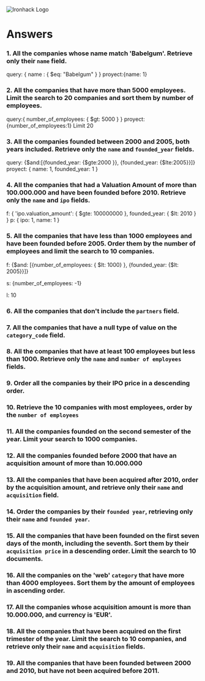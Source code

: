 ![Ironhack Logo](https://i.imgur.com/1QgrNNw.png)

# Answers

### 1. All the companies whose name match 'Babelgum'. Retrieve only their `name` field.

<!-- Your Code Goes Here -->
query: { name : { $eq: "Babelgum" } }
proyect:{name: 1}

### 2. All the companies that have more than 5000 employees. Limit the search to 20 companies and sort them by **number of employees**.

<!-- Your Code Goes Here -->
query:{ number_of_employees: { $gt: 5000 } }
proyect: {number_of_employees:1}
Limit 20
### 3. All the companies founded between 2000 and 2005, both years included. Retrieve only the `name` and `founded_year` fields.
query: {$and:[{founded_year: {$gte:2000 }}, {founded_year: {$lte:2005}}]}
proyect:  { name: 1, founded_year: 1 }  

### 4. All the companies that had a Valuation Amount of more than 100.000.000 and have been founded before 2010. Retrieve only the `name` and `ipo` fields.
f: { 'ipo.valuation_amount': { $gte: 100000000 }, founded_year: { $lt: 2010 } }
p: { ipo: 1, name: 1 }

<!-- Your Code Goes Here -->

### 5. All the companies that have less than 1000 employees and have been founded before 2005. Order them by the number of employees and limit the search to 10 companies.

f: {$and: [{number_of_employees: { $lt: 1000} }, {founded_year: {$lt: 2005}}]}

s: {number_of_employees: -1}

l: 10
### 6. All the companies that don't include the `partners` field.

<!-- Your Code Goes Here -->

### 7. All the companies that have a null type of value on the `category_code` field.

<!-- Your Code Goes Here -->

### 8. All the companies that have at least 100 employees but less than 1000. Retrieve only the `name` and `number of employees` fields.

<!-- Your Code Goes Here -->

### 9. Order all the companies by their IPO price in a descending order.

<!-- Your Code Goes Here -->

### 10. Retrieve the 10 companies with most employees, order by the `number of employees`

<!-- Your Code Goes Here -->

### 11. All the companies founded on the second semester of the year. Limit your search to 1000 companies.

<!-- Your Code Goes Here -->

### 12. All the companies founded before 2000 that have an acquisition amount of more than 10.000.000

<!-- Your Code Goes Here -->

### 13. All the companies that have been acquired after 2010, order by the acquisition amount, and retrieve only their `name` and `acquisition` field.

<!-- Your Code Goes Here -->

### 14. Order the companies by their `founded year`, retrieving only their `name` and `founded year`.

<!-- Your Code Goes Here -->

### 15. All the companies that have been founded on the first seven days of the month, including the seventh. Sort them by their `acquisition price` in a descending order. Limit the search to 10 documents.

<!-- Your Code Goes Here -->

### 16. All the companies on the 'web' `category` that have more than 4000 employees. Sort them by the amount of employees in ascending order.

<!-- Your Code Goes Here -->

### 17. All the companies whose acquisition amount is more than 10.000.000, and currency is 'EUR'.

<!-- Your Code Goes Here -->

### 18. All the companies that have been acquired on the first trimester of the year. Limit the search to 10 companies, and retrieve only their `name` and `acquisition` fields.

<!-- Your Code Goes Here -->

### 19. All the companies that have been founded between 2000 and 2010, but have not been acquired before 2011.

<!-- Your Code Goes Here -->
